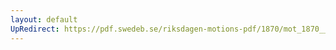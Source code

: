 ```yaml
---
layout: default
UpRedirect: https://pdf.swedeb.se/riksdagen-motions-pdf/1870/mot_1870__ak__00081/mot_1870__ak__00081_002.pdf
---
```

